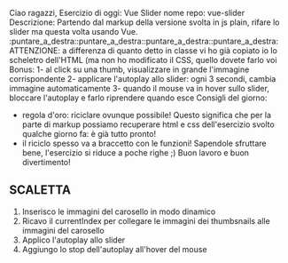Ciao ragazzi,
Esercizio di oggi: Vue Slider
nome repo: vue-slider
Descrizione:
Partendo dal markup della versione svolta in js plain, rifare lo slider ma questa volta usando Vue.
:puntare_a_destra::puntare_a_destra::puntare_a_destra::puntare_a_destra: ATTENZIONE: a differenza di quanto detto in classe vi ho già copiato io lo scheletro dell'HTML (ma non ho modificato il CSS, quello dovete farlo voi
Bonus:
1- al click su una thumb, visualizzare in grande l'immagine corrispondente
2- applicare l'autoplay allo slider: ogni 3 secondi, cambia immagine automaticamente
3- quando il mouse va in hover sullo slider, bloccare l'autoplay e farlo riprendere quando esce
Consigli del giorno:
- regola d'oro: riciclare ovunque possibile! Questo significa che per la parte di markup possiamo recuperare html e css dell'esercizio svolto qualche giorno fa: è già tutto pronto!
- il riciclo spesso va a braccetto con le funzioni! Sapendole sfruttare bene, l'esercizio si riduce a poche righe ;)
Buon lavoro e buon divertimento!




##  SCALETTA
1. Inserisco le immagini del carosello in modo dinamico
2. Ricavo il currentIndex per collegare le immagini dei thumbsnails alle immagini del carosello
3. Applico l'autoplay allo slider
4. Aggiungo lo stop dell'autoplay all'hover del mouse